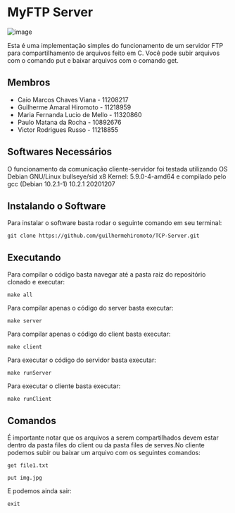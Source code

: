 # MyFTP Server

![image](https://user-images.githubusercontent.com/48016991/121280837-47892600-c8ad-11eb-87f1-e0bf338417c3.png)


Esta é uma implementação simples do funcionamento de um servidor FTP para compartilhamento de arquivos feito em C. Você pode subir arquivos com o comando put e baixar arquivos com o comando get.

## Membros

* Caio Marcos Chaves Viana - 11208217
* Guilherme Amaral Hiromoto - 11218959
* Maria Fernanda Lucio de Mello - 11320860
* Paulo Matana da Rocha - 10892676
* Victor Rodrigues Russo - 11218855

## Softwares Necessários

O funcionamento da comunicação cliente-servidor foi testada utilizando OS Debian GNU/Linux bullseye/sid x8
Kernel: 5.9.0-4-amd64  e compilado pelo gcc (Debian 10.2.1-1) 10.2.1 20201207

## Instalando o Software

Para instalar o software basta rodar o seguinte comando em seu terminal:

```
git clone https://github.com/guilhermehiromoto/TCP-Server.git
```

## Executando

Para compilar o código basta navegar até a pasta raiz do repositório clonado e executar:

```
make all
```

Para compilar apenas o código do server basta executar:

```
make server
```

Para compilar apenas o código do client basta executar:

```
make client
```

Para executar o código do servidor basta executar:

```
make runServer
```

Para executar o cliente basta executar:

```
make runClient
```

## Comandos

É importante notar que os arquivos a serem compartilhados devem estar dentro da pasta files do client ou da pasta files de serves.No cliente podemos subir ou baixar um arquivo com os seguintes comandos:

```
get file1.txt
```

```
put img.jpg
```

E podemos ainda sair:

```
exit
```
